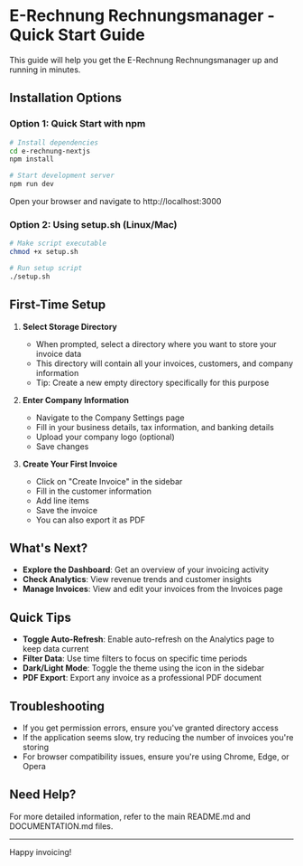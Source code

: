 # E-Rechnung Rechnungsmanager - Quick Start Guide

This guide will help you get the E-Rechnung Rechnungsmanager up and running in minutes.

## Installation Options

### Option 1: Quick Start with npm

```bash
# Install dependencies
cd e-rechnung-nextjs
npm install

# Start development server
npm run dev
```

Open your browser and navigate to http://localhost:3000

### Option 2: Using setup.sh (Linux/Mac)

```bash
# Make script executable
chmod +x setup.sh

# Run setup script
./setup.sh
```

## First-Time Setup

1. **Select Storage Directory**
   - When prompted, select a directory where you want to store your invoice data
   - This directory will contain all your invoices, customers, and company information
   - Tip: Create a new empty directory specifically for this purpose

2. **Enter Company Information**
   - Navigate to the Company Settings page
   - Fill in your business details, tax information, and banking details
   - Upload your company logo (optional)
   - Save changes

3. **Create Your First Invoice**
   - Click on "Create Invoice" in the sidebar
   - Fill in the customer information
   - Add line items
   - Save the invoice
   - You can also export it as PDF

## What's Next?

- **Explore the Dashboard**: Get an overview of your invoicing activity
- **Check Analytics**: View revenue trends and customer insights
- **Manage Invoices**: View and edit your invoices from the Invoices page

## Quick Tips

- **Toggle Auto-Refresh**: Enable auto-refresh on the Analytics page to keep data current
- **Filter Data**: Use time filters to focus on specific time periods
- **Dark/Light Mode**: Toggle the theme using the icon in the sidebar
- **PDF Export**: Export any invoice as a professional PDF document

## Troubleshooting

- If you get permission errors, ensure you've granted directory access
- If the application seems slow, try reducing the number of invoices you're storing
- For browser compatibility issues, ensure you're using Chrome, Edge, or Opera

## Need Help?

For more detailed information, refer to the main README.md and DOCUMENTATION.md files.

---

Happy invoicing! 